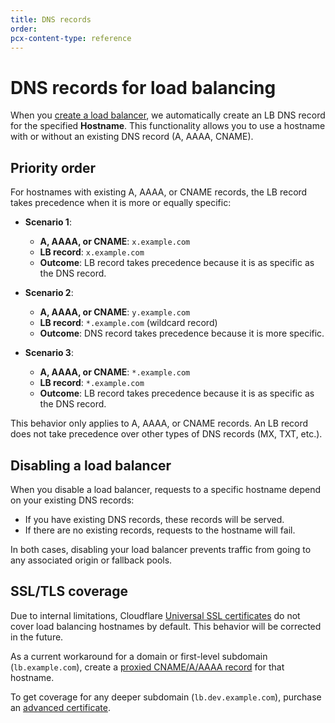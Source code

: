 ```yaml
---
title: DNS records
order:
pcx-content-type: reference
---
```


# DNS records for load balancing

When you [create a load balancer](/how-to/create-load-balancer), we automatically create an LB DNS record for the specified **Hostname**. This functionality allows you to use a hostname with or without an existing DNS record (A, AAAA, CNAME).

## Priority order

For hostnames with existing A, AAAA, or CNAME records, the LB record takes precedence when it is more or equally specific:

*   **Scenario 1**:

    *   **A, AAAA, or CNAME**: `x.example.com`
    *   **LB record**: `x.example.com`
    *   **Outcome**: LB record takes precedence because it is as specific as the DNS record.

*   **Scenario 2**:

    *   **A, AAAA, or CNAME**: `y.example.com`
    *   **LB record**: `*.example.com` (wildcard record)
    *   **Outcome**: DNS record takes precedence because it is more specific.

*   **Scenario 3**:

    *   **A, AAAA, or CNAME**: `*.example.com`
    *   **LB record**: `*.example.com`
    *   **Outcome**: LB record takes precedence because it is as specific as the DNS record.

<Aside type="note">

This behavior only applies to A, AAAA, or CNAME records. An LB record does not take precedence over other types of DNS records (MX, TXT, etc.).

</Aside>

## Disabling a load balancer

When you disable a load balancer, requests to a specific hostname depend on your existing DNS records:

*   If you have existing DNS records, these records will be served.
*   If there are no existing records, requests to the hostname will fail.

In both cases, disabling your load balancer prevents traffic from going to any associated origin or fallback pools.

## SSL/TLS coverage

Due to internal limitations, Cloudflare [Universal SSL certificates](https://developers.cloudflare.com/ssl/edge-certificates/universal-ssl) do not cover load balancing hostnames by default. This behavior will be corrected in the future.

As a current workaround for a domain or first-level subdomain (`lb.example.com`), create a [proxied CNAME/A/AAAA record](https://support.cloudflare.com/hc/articles/360019093151) for that hostname.

To get coverage for any deeper subdomain (`lb.dev.example.com`), purchase an [advanced certificate](https://developers.cloudflare.com/ssl/edge-certificates/advanced-certificate-manager).
